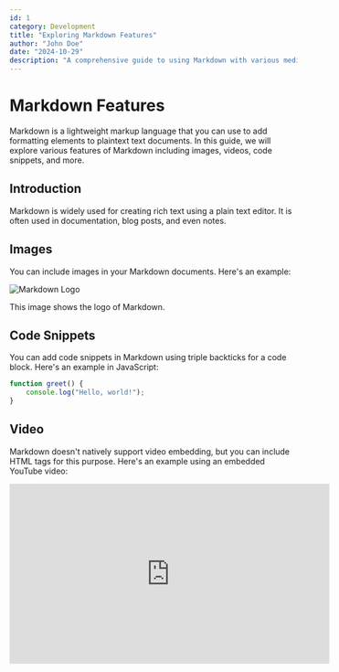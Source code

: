 ```yaml
---
id: 1
category: Development
title: "Exploring Markdown Features"
author: "John Doe"
date: "2024-10-29"
description: "A comprehensive guide to using Markdown with various media types."
---
```


# Markdown Features

Markdown is a lightweight markup language that you can use to add formatting elements to plaintext text documents. In this guide, we will explore various features of Markdown including images, videos, code snippets, and more.


## Introduction

Markdown is widely used for creating rich text using a plain text editor. It is often used in documentation, blog posts, and even notes.



## Images

You can include images in your Markdown documents. Here's an example:

![Markdown Logo](https://markdown-here.com/img/icon256.png)

This image shows the logo of Markdown.

## Code Snippets

You can add code snippets in Markdown using triple backticks for a code block. Here's an example in JavaScript:

```javascript
function greet() {
    console.log("Hello, world!");
}
```
## Video 

Markdown doesn't natively support video embedding, but you can include HTML tags for this purpose. Here's an example using an embedded YouTube video:

<div class="video-container">
    <iframe width="560" height="315" src="https://www.youtube.com/embed/dQw4w9WgXcQ" title="YouTube video" frameborder="0" allow="accelerometer; autoplay; clipboard-write; encrypted-media; gyroscope; picture-in-picture" allowfullscreen></iframe>
</div>





